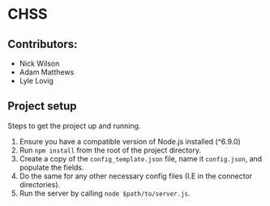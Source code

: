 # CHSS
## Contributors:
- Nick Wilson
- Adam Matthews
- Lyle Lovig

## Project setup
Steps to get the project up and running.
1. Ensure you have a compatible version of Node.js installed (^6.9.0)
2. Run `npm install` from the root of the project directory.
3. Create a copy of the `config_template.json` file, name it `config.json`, and populate the fields.
4. Do the same for any other necessary config files (I.E in the connector directories).
5. Run the server by calling `node $path/to/server.js`.

